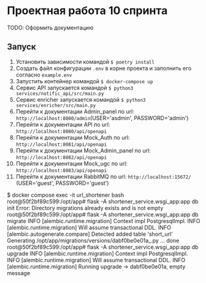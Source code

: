 # Проектная работа 10 спринта

TODO: Оформить документацию

## Запуск

1. Установить зависимости командой
   `$ poetry install`
2. Создать файл конфигурации `.env` в корне проекта и заполнить его согласно `example.env`
3. Запустить контейнер командой
   `$ docker-compose up`
4. Cервис API запускается командой
   `$ python3 services/notific_api/src/main.py`
5. Сервис enricher запускается командой
   `$ python3 services/enricher/src/main.py`
6. Перейти к документации Admin_panel по url: `http://localhost:8000/admin`(USER='asdmin', PASSWORD='admin')
7. Перейти к документации API по url: `http://localhost:8080/api/openapi`
8. Перейти к документации Mock_Auth по url: `http://localhost:8081/api/openapi`
9. Перейти к документации Mock_Admin_panel по url: `http://localhost:8082/api/openapi`
10. Перейти к документации Mock_ugc по url: `http://localhost:8083/api/openapi`
11. Перейти к документации RabbitMQ по url: `http://localhost:15672/` (USER='guest', PASSWORD='guest')


$ docker compose exec -it url_shortener bash
root@50f2bf89c599:/opt/app# flask -A shortener_service.wsgi_app:app db init
Error: Directory migrations already exists and is not empty
root@50f2bf89c599:/opt/app# flask -A shortener_service.wsgi_app:app db migrate
INFO  [alembic.runtime.migration] Context impl PostgresqlImpl.
INFO  [alembic.runtime.migration] Will assume transactional DDL.
INFO  [alembic.autogenerate.compare] Detected added table 'short_url'
  Generating /opt/app/migrations/versions/dabf0be0e01a_.py ...  done
root@50f2bf89c599:/opt/app# flask -A shortener_service.wsgi_app:app db upgrade
INFO  [alembic.runtime.migration] Context impl PostgresqlImpl.
INFO  [alembic.runtime.migration] Will assume transactional DDL.
INFO  [alembic.runtime.migration] Running upgrade  -> dabf0be0e01a, empty message

